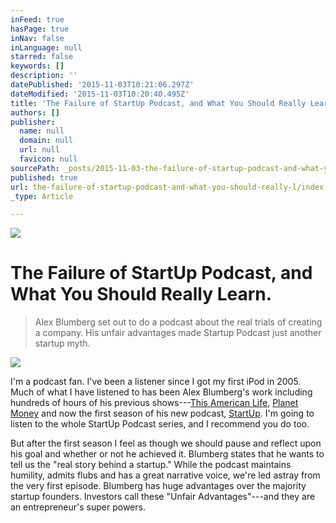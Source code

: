 ```yaml
---
inFeed: true
hasPage: true
inNav: false
inLanguage: null
starred: false
keywords: []
description: ''
datePublished: '2015-11-03T10:21:06.297Z'
dateModified: '2015-11-03T10:20:40.495Z'
title: 'The Failure of StartUp Podcast, and What You Should Really Learn.'
authors: []
publisher:
  name: null
  domain: null
  url: null
  favicon: null
sourcePath: _posts/2015-11-03-the-failure-of-startup-podcast-and-what-you-should-really-l.md
published: true
url: the-failure-of-startup-podcast-and-what-you-should-really-l/index.html
_type: Article

---
```

![](https://the-grid-user-content.s3-us-west-2.amazonaws.com/52369ac2-072a-49cd-9883-cff8328d80c1.png)

# The Failure of StartUp Podcast, and What You Should Really Learn.

> Alex Blumberg set out to do a podcast about the real trials of creating a company. His unfair advantages made Startup Podcast just another startup myth.

![](https://the-grid-user-content.s3-us-west-2.amazonaws.com/6f9fe671-b54f-4527-b725-9934b0b566c1.png)

I'm a podcast fan. I've been a listener since I got my first iPod in 2005\. Much of what I have listened to has been Alex Blumberg's work including hundreds of hours of his previous shows---[This American Life][0], [Planet Money][1] and now the first season of his new podcast, [StartUp][2]. I'm going to listen to the whole StartUp Podcast series, and I recommend you do too. 

But after the first season I feel as though we should pause and reflect upon his goal and whether or not he achieved it. Blumberg states that he wants to tell us the "real story behind a startup." While the podcast maintains humility, admits flubs and has a great narrative voice, we're led astray from the very first episode. Blumberg has huge advantages over the majority startup founders. Investors call these "Unfair Advantages"---and they are an entrepreneur's super powers.

[0]: http://www.thisamericanlife.org/
[1]: http://www.npr.org/sections/money/
[2]: https://gimletmedia.com/show/startup/